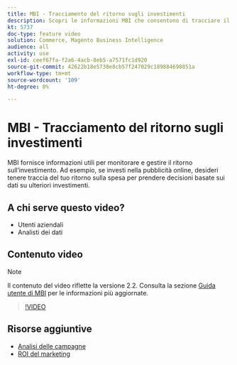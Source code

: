 ```yaml
---
title: MBI - Tracciamento del ritorno sugli investimenti
description: Scopri le informazioni MBI che consentono di tracciare il ritorno sull’investimento.
kt: 5737
doc-type: feature video
solution: Commerce, Magento Business Intelligence
audience: all
activity: use
exl-id: ceef67fa-f2a6-4acb-8eb5-a7571fc1d920
source-git-commit: 42622b18e5738e8cb57f247029c189884698851a
workflow-type: tm+mt
source-wordcount: '109'
ht-degree: 0%

---
```


# MBI - Tracciamento del ritorno sugli investimenti

MBI fornisce informazioni utili per monitorare e gestire il ritorno sull’investimento. Ad esempio, se investi nella pubblicità online, desideri tenere traccia del tuo ritorno sulla spesa per prendere decisioni basate sui dati su ulteriori investimenti.

## A chi serve questo video?

- Utenti aziendali
- Analisti dei dati

## Contenuto video

>[!NOTE]
>
>Il contenuto del video riflette la versione 2.2. Consulta la sezione [Guida utente di MBI](https://docs.magento.com/mbi/) per le informazioni più aggiornate.

>[!VIDEO](https://video.tv.adobe.com/v/35991?quality=12&learn=on)

## Risorse aggiuntive

- [Analisi delle campagne](https://docs.magento.com/mbi/data-analyst/analysis/camp-analysis.html)
- [ROI del marketing](https://docs.magento.com/mbi/data-analyst/analysis/marketing-roi.html)
